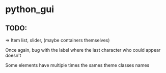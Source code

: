 # python_gui

## TODO:

=> Item list, slider, (maybe containers themselves)

Once again, bug with the label where the last character who could appear doesn't

Some elements have multiple times the sames theme classes names